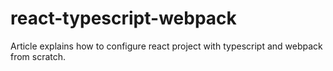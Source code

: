 # react-typescript-webpack
Article explains how to configure react project with typescript and webpack from scratch.
